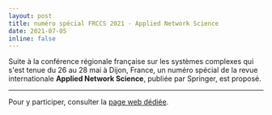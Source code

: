 ```yaml
---
layout: post
title: numéro spécial FRCCS 2021 - Applied Network Science
date: 2021-07-05
inline: false
---
```


Suite à la conférence régionale française sur les systèmes complexes qui s'est tenue du 26 au 28 mai à Dijon, France, un numéro spécial de la revue internationale  **Applied Network Science**, publiée par Springer, est proposé.

***

Pour y participer, consulter la [page web dédiée](https://appliednetsci.springeropen.com/frccs2021).
